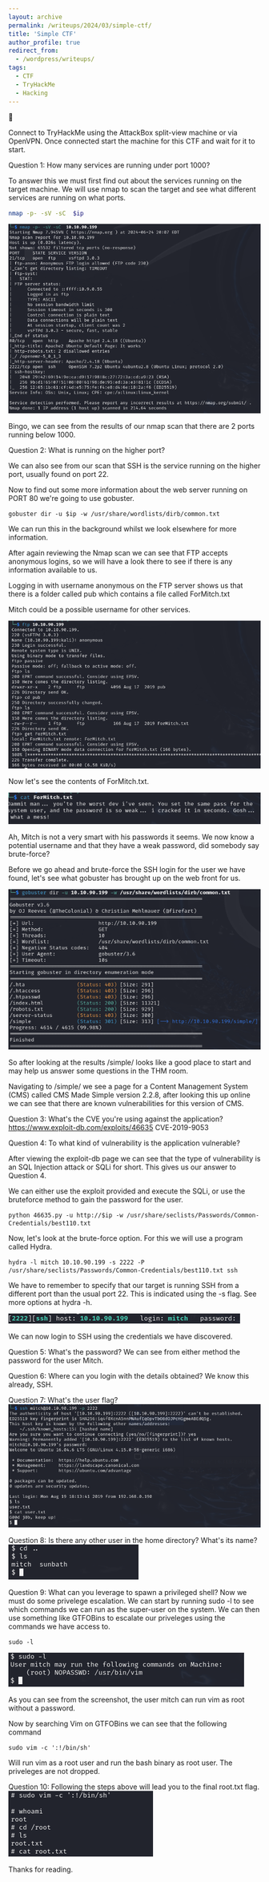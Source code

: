 ```yaml
---
layout: archive
permalink: /writeups/2024/03/simple-ctf/
title: 'Simple CTF'
author_profile: true
redirect_from:
  - /wordpress/writeups/
tags:
  - CTF
  - TryHackMe
  - Hacking
---
```


🚩

Connect to TryHackMe using the AttackBox split-view machine or via OpenVPN. Once connected start the machine for this CTF and
wait for it to start.

Question 1: How many services are running under port 1000?

To answer this we must first find out about the services running on the target machine. We will use nmap to scan the target and see what different services are running on what ports.

```bash
nmap -p- -sV -sC  $ip
```

![](/images/simple-ctf1.png)

Bingo, we can see from the results of our nmap scan that there are 2 ports running below 1000.

Question 2: What is running on the higher port?

We can also see from our scan that SSH is the service running on the higher port, usually found on port 22.

Now to find out some more information about the web server running on PORT 80 we're going to use gobuster.

```
gobuster dir -u $ip -w /usr/share/wordlists/dirb/common.txt
```

We can run this in the background whilst we look elsewhere for more information.

After again reviewing the Nmap scan we can see that FTP accepts anonymous logins, so we will have a look there to see if there
is any information available to us.

Logging in with username anonymous on the FTP server shows us that there is a folder called pub which contains a file called ForMitch.txt

Mitch could be a possible username for other services.

![](/images/simple-ctf2.png)

Now let's see the contents of ForMitch.txt.

![](/images/simple-ctf3.png)

Ah, Mitch is not a very smart with his passwords it seems. We now know a potential username and that they have a weak password,
did somebody say brute-force?

Before we go ahead and brute-force the SSH login for the user we have found, let's see what gobuster has brought up on the web front for us.

![](/images/simple-ctf4.png)

So after looking at the results /simple/ looks like a good place to start and may help us answer some questions in the THM room.

Navigating to /simple/ we see a page for a Content Management System (CMS) called CMS Made Simple version 2.2.8, after looking this up online we can see that there are known vulnerabilities for this version of CMS.

Question 3: What's the CVE you're using against the application?
https://www.exploit-db.com/exploits/46635
CVE-2019-9053

Question 4: To what kind of vulnerability is the application vulnerable?

After viewing the exploit-db page we can see that the type of vulnerability is an SQL Injection attack or SQLi for short. This gives us our answer to Question 4.

We can either use the exploit provided and execute the SQLi, or use the bruteforce method to gain the password for the user.

```
python 46635.py -u http://$ip -w /usr/share/seclists/Passwords/Common-Credentials/best110.txt
```

Now, let's look at the brute-force option. For this we will use a program called Hydra.

```
hydra -l mitch 10.10.90.199 -s 2222 -P /usr/share/seclists/Passwords/Common-Credentials/best110.txt ssh
```

We have to remember to specify that our target is running SSH from a different port than the usual port 22. This is indicated using the -s flag. See more options at hydra -h.

![](/images/simple-ctf5.png)

We can now login to SSH using the credentials we have discovered.

Question 5: What's the password?
We can see from either method the password for the user Mitch.

Question 6: Where can you login with the details obtained?
We know this already, SSH.

Question 7: What's the user flag?
![](/images/simple-ctf6.png)

Question 8: Is there any other user in the home directory? What's its name?
![](/images/simple-ctf7.png)

Question 9: What can you leverage to spawn a privileged shell?
Now we must do some privelege escalation. We can start by running sudo -l to see which commands we can run as the super-user on the system. We can then use something like GTFOBins to escalate our priveleges using the commands we have access to.

```
sudo -l
```

![](/images/simple-ctf8.png)

As you can see from the screenshot, the user mitch can run vim as root without a password.

Now by searching Vim on GTFOBins we can see that the following command

```
sudo vim -c ':!/bin/sh'
```

Will run vim as a root user and run the bash binary as root user. The priveleges are not dropped.

Question 10:
Following the steps above will lead you to the final root.txt flag.
![](/images/simple-ctf9.png)

Thanks for reading.
